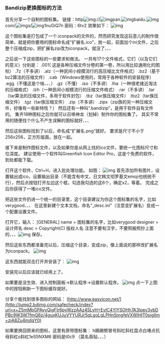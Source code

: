 ### Bandizip更换图标的方法



首先分享一个自制的图标集。
链接：http![img](https://tb2.bdstatic.com/tb/editor/images/face/i_f18.png?t=20140803)://![img](https://tb2.bdstatic.com/tb/editor/images/face/i_f12.png?t=20140803)pan.![img](https://tb2.bdstatic.com/tb/editor/images/face/i_f27.png?t=20140803)baidu.![img](https://tb2.bdstatic.com/tb/editor/images/face/i_f18.png?t=20140803)com/![img](https://tb2.bdstatic.com/tb/editor/images/face/i_f10.png?t=20140803)s/![img](https://tb2.bdstatic.com/tb/editor/images/face/i_f13.png?t=20140803)1nuGiQ7n
密码：6tv2
效果如下：
![img](https://imgsa.baidu.com/forum/w%3D580%3Bcp%3Dtieba%2C10%2C200%3Bap%3Dbandizip%B0%C9%2C90%2C208/sign=83bc1649a844ad342ebf878fe0996f84/0055c1d4b31c8701b31406422e7f9e2f0608ff9e.jpg)

这个图标集是打包成了一个.iconpack的文件的，然而研究发现这玩意儿的制作很简单，就是把你要用的图标命名成“扩展名.ico”，放一起，前面加个ini文件，之后整个压缩成zip，把扩展名zip改为iconpack，就没了、、、

之后说一下这些图标的一些要求和做法。
一共有17个文件格式，它们（以及它们的意义）分别是：
.001( 这是各种压缩文件分卷的第一卷，所以用比较通用化的图标）
.7z（不多讲）
.alz（一种民间小规模流行的高压缩比文件格式）
.bz2（基于bz2算法的压缩文件）
.cab（Windows使用的，常用于各种软件的安装程序）
.egg（不懂这是个啥、、、）
.gz（不懂）
.iso（不多讲）
.lha（一种很老接近淘汰的压缩格式）
.lzh（一种民间小规模流行的压缩文件格式）
.rar（不多讲）
.tar（tar算法的压缩文件，多用于软件封包）
.tbz（tar族压缩文件）
.tbz2（tar族压缩文件）
.tgz（tar族压缩文件）
.zip（不多讲）
.zipx（zip族的另一种压缩文件，好像有一些新特性？）
然后还有一种叫“.bandizip”，是用于软件自有文件的。
集齐18种图标之后你就可以召唤神龙（划掉）制作你的图标集了。
其实不常用的随便找个什么不产生误解的图标就好、、、





然后这些图标找到了以后，命名成“扩展名.png”就好。
要求是尺寸不小于256x256，正方形版面。放在一起。

接下来是制作图标文件，以及如果你是从网上找的ico文件，要统一化图标尺寸和位深度。
建议使用一个软件叫Greenfish Icon Editor Pro，这是个免费的软件，到处都能下载。





打开这个软件，Ctrl+H，进入批处理功能。
如图：
![img](https://imgsa.baidu.com/forum/w%3D580%3Bcp%3Dtieba%2C10%2C271%3Bap%3Dbandizip%B0%C9%2C90%2C279/sign=2240bfeed3b44aed594ebeec8327e471/42a7ca0a19d8bc3e156dba6e8b8ba61ea9d345d7.jpg)
首先添加所有图片，设置输出成ico，设置输出目录（不能含有中文，日文韩文彻罗基文emoji也统统不行），然后点按钮打开左边这个框，勾选我勾选的这6个，确定x2，等着。
完成之后你获得了一堆ico文件。

  把这些文件扔进一个统一的目录里，这个目录建议为你这个图标集的名字，比如verygood、、、
在这里新建个文本文档，命名“_desc.ini”（注意变扩展名）变成一个配置设置文件。

打开它，输入：
[GENERAL]
name = 图标集的名字，比如verygood
designer = 设计师名
desc = Copyright(C) 版权人名
注意不要有汉字，不要照搬照抄上面的、、、![img](https://tb2.bdstatic.com/tb/editor/images/face/i_f25.png?t=20140803)
保存。  

  然后这些东西都准备完以后，压缩这个目录，变成zip，像上面说的那样改扩展名为iconpack。
![img](https://imgsa.baidu.com/forum/w%3D580/sign=855b428f9416fdfad86cc6e6848e8cea/4d0128d0f703918f8258846e583d269758eec4ab.jpg)

这东西就能双击打开并安装了：
![img](https://imgsa.baidu.com/forum/w%3D580%3Bcp%3Dtieba%2C10%2C119%3Bap%3Dbandizip%B0%C9%2C90%2C127/sign=8ce57f4abd8f8c54e3d3c5270a124e85/4cf6bd03918fa0ec2b4edda92f9759ee3c6ddbab.jpg)

安装完以后应该就已经用上了。  



如果要是没生效、进入控制面板→默认程序→设置默认程序。
![img](https://imgsa.baidu.com/forum/w%3D580%3Bcp%3Dtieba%2C10%2C309%3Bap%3Dbandizip%B0%C9%2C90%2C317/sign=9cab8143982397ddd679980c69b9d1c7/97270090f603738d50e4b486ba1bb051f919ec8b.jpg)
点一下上图中的按钮刷新一下图标缓存就好。



分享个能找到很多图标的网站：
[http://www.easyicon.net/](http://jump2.bdimg.com/safecheck/index?url=x+Z5mMbGPAvyQjgFIr6pyWzzAAz4SLyH+EvlC4YlYSOHh7A3lpev3vbDPBc9W3W7fmQ6z/4guxKUJuVYYURJr5qLgoLgLPHnSmgfeVXWIHlT0sjgIIm+zjA8Zu4mdgY0)



如果要换回原来的图标，这里有原带图标集：
h踢踢劈冒号斜杠斜杠盘点白堵点抗母斜杠s斜杠1eS5NXM6
密码是t0c9
（莫名吞贴、、、）